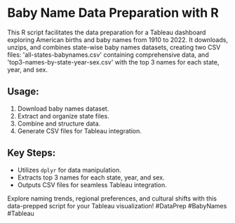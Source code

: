 # Baby Name Data Preparation with R

This R script facilitates the data preparation for a Tableau dashboard exploring American births and baby names from 1910 to 2022. It downloads, unzips, and combines state-wise baby names datasets, creating two CSV files: 'all-states-babynames.csv' containing comprehensive data, and 'top3-names-by-state-year-sex.csv' with the top 3 names for each state, year, and sex.

## Usage:
1. Download baby names dataset.
2. Extract and organize state files.
3. Combine and structure data.
4. Generate CSV files for Tableau integration.

## Key Steps:
- Utilizes `dplyr` for data manipulation.
- Extracts top 3 names for each state, year, and sex.
- Outputs CSV files for seamless Tableau integration.

Explore naming trends, regional preferences, and cultural shifts with this data-prepped script for your Tableau visualization! #DataPrep #BabyNames #Tableau

